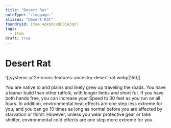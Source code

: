```yaml
---
title: "Desert Rat"
noteType: ":luggage:"
aliases: "Desert Rat"
foundryId: Item.4qk9OsxBD3iA3qV7
tags:
  - Item
draft: true
---
```


# Desert Rat
![[systems-pf2e-icons-features-ancestry-desert-rat.webp|150]]

You are native to arid plains and likely grew up traveling the roads. You have a leaner build than other ratfolk, with longer limbs and short fur. If you have both hands free, you can increase your Speed to 30 feet as you run on all fours. In addition, environmental heat effects are one step less extreme for you, and you can go 10 times as long as normal before you are affected by starvation or thirst. However, unless you wear protective gear or take shelter, environmental cold effects are one step more extreme for you.
